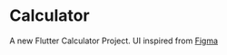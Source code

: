 # Calculator

A new Flutter Calculator Project.
UI inspired from [Figma](<https://www.figma.com/file/bimuVCCjcGaypQ1flNa44e/Calculator-App-Ui-Design-Download-Free-(Community)?type=design&node-id=74%3A244&t=KqBepvwMd5lp0xy7-1>)
